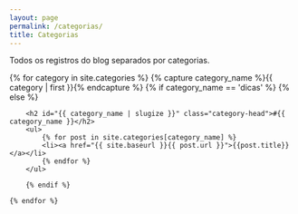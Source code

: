 ```yaml
---
layout: page
permalink: /categorias/
title: Categorias
---
```



<div class="">
	<p>Todos os registros do blog separados por categorias.</p>
	{% for category in site.categories  %}
		{% capture category_name %}{{ category | first }}{% endcapture %}
	    {% if category_name == 'dicas' %}
		{% else %}

		<h2 id="{{ category_name | slugize }}" class="category-head">#{{ category_name }}</h2>
		<ul>
			{% for post in site.categories[category_name] %}
			<li><a href="{{ site.baseurl }}{{ post.url }}">{{post.title}}</a></li>
			{% endfor %}
		</ul>
		
		{% endif %}

	{% endfor %}
</div>